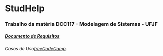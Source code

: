 
<html>
 <body>
   <h1>
    StudHelp
   </h1>
   <h3>
    Trabalho da matéria DCC117 - Modelagem de Sistemas - UFJF
   </h3>
    <h5>
      <a href="https://docs.google.com/document/d/1RxyWyKjqwz9kEvx3caPUfI-cxhhJ60OmMy1iSTVg0FQ/edit?usp=sharing" target="_blank">Documento de Requisitos</a>
    </h5>
   <h6>
      <p>Casos de Uso<a href="https://drive.google.com/file/d/1BTX8_ynneNfLRRlMnj2I7GLwbHxR1Ws1/view?usp=sharing" target="_blank" rel="noopener noreferrer">freeCodeCamp</a>.</p>
    </h6>
  </body>
</html> 
